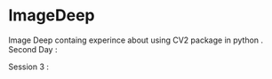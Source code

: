 # ImageDeep  
Image Deep containg experince about using CV2 package in python .</br> 
Second Day :     
     
  
 Session 3 : 
 

